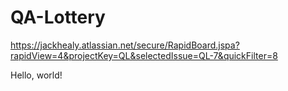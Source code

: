 # QA-Lottery

https://jackhealy.atlassian.net/secure/RapidBoard.jspa?rapidView=4&projectKey=QL&selectedIssue=QL-7&quickFilter=8

Hello, world!


